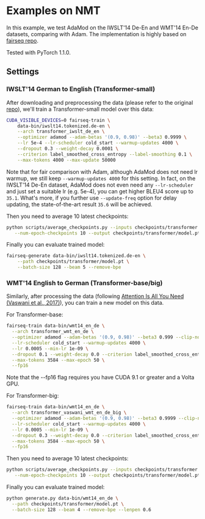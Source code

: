 ﻿# Examples on NMT

In this example, we test AdaMod on the IWSLT'14 De-En and WMT'14 En-De datasets, comparing with Adam. The implementation is highly based on [fairseq repo](https://github.com/pytorch/fairseq/tree/master/examples/translation).

Tested with PyTorch 1.1.0.

## Settings

### IWSLT'14 German to English (Transformer-small)
After downloading and preprocessing the data (please refer to the original [ repo](https://github.com/pytorch/fairseq/tree/master/examples/translation)), we'll train a Transformer-small model over this data:
```bash
CUDA_VISIBLE_DEVICES=0 fairseq-train \
    data-bin/iwslt14.tokenized.de-en \
    --arch transformer_iwslt_de_en \
    --optimizer adamod --adam-betas '(0.9, 0.98)' --beta3 0.9999 \
    --lr 5e-4 --lr-scheduler cold_start --warmup-updates 4000 \
    --dropout 0.3 --weight-decay 0.0001 \
    --criterion label_smoothed_cross_entropy --label-smoothing 0.1 \
    --max-tokens 4000 --max-update 50000
```
Note that for fair comparison with Adam, although AdaMod does not need lr warmup, we still keep `--warmup-updates 4000` for this setting. In fact, on the IWSLT'14 De-En dataset, AdaMod does not even need any `--lr-scheduler` and just set a suitable lr (e.g. 5e-4), you can get higher BLEU4 score up to `35.1`. What's more, if you further use `--update-freq` option for delay updating, the state-of-the-art result `35.6` will be achieved.

Then you need to average 10 latest checkpoints:
```bash
python scripts/average_checkpoints.py --inputs checkpoints/transformer \
   --num-epoch-checkpoints 10 --output checkpoints/transformer/model.pt
```

Finally you can evaluate trained model:
```bash
fairseq-generate data-bin/iwslt14.tokenized.de-en \
    --path checkpoints/transformer/model.pt \
    --batch-size 128 --beam 5 --remove-bpe
```

### WMT'14 English to German (Transformer-base/big)
Similarly, after processing the data (following [Attention Is All You Need (Vaswani et al., 2017)](https://arxiv.org/abs/1706.03762)), you can train a new model on this data.

For Transformer-base:
```bash
fairseq-train data-bin/wmt14_en_de \
  --arch transformer_wmt_en_de \
  --optimizer adamod --adam-betas '(0.9, 0.98)' --beta3 0.999 --clip-norm 0.0 \
  --lr-scheduler cold_start --warmup-updates 4000 \
  --lr 0.0005 --min-lr 1e-09 \
  --dropout 0.1 --weight-decay 0.0 --criterion label_smoothed_cross_entropy --label-smoothing 0.1 \
  --max-tokens 3584 --max-epoch 50 \
  --fp16
```
Note that the --fp16 flag requires you have CUDA 9.1 or greater and a Volta GPU.

For Transformer-big:
```bash
fairseq-train data-bin/wmt14_en_de \
  --arch transformer_vaswani_wmt_en_de_big \
  --optimizer adamod --adam-betas '(0.9, 0.98)' --beta3 0.9999 --clip-norm 0.0 \
  --lr-scheduler cold_start --warmup-updates 4000 \
  --lr 0.0005 --min-lr 1e-09 \
  --dropout 0.3 --weight-decay 0.0 --criterion label_smoothed_cross_entropy --label-smoothing 0.1 \
  --max-tokens 3584 --max-epoch 50 \
  --fp16
```

Then you need to average 10 latest checkpoints:
```bash
python scripts/average_checkpoints.py --inputs checkpoints/transformer \
   --num-epoch-checkpoints 10 --output checkpoints/transformer/model.pt
```

Finally you can evaluate trained model:
```bash
python generate.py data-bin/wmt14_en_de \
  --path checkpoints/transformer/model.pt \
  --batch-size 128 --beam 4 --remove-bpe --lenpen 0.6
```
